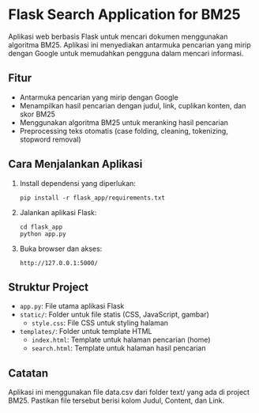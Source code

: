 # Flask Search Application for BM25

Aplikasi web berbasis Flask untuk mencari dokumen menggunakan algoritma BM25. Aplikasi ini menyediakan antarmuka pencarian yang mirip dengan Google untuk memudahkan pengguna dalam mencari informasi.

## Fitur

- Antarmuka pencarian yang mirip dengan Google
- Menampilkan hasil pencarian dengan judul, link, cuplikan konten, dan skor BM25
- Menggunakan algoritma BM25 untuk meranking hasil pencarian
- Preprocessing teks otomatis (case folding, cleaning, tokenizing, stopword removal)

## Cara Menjalankan Aplikasi

1. Install dependensi yang diperlukan:

   ```
   pip install -r flask_app/requirements.txt
   ```

2. Jalankan aplikasi Flask:

   ```
   cd flask_app
   python app.py
   ```

3. Buka browser dan akses:
   ```
   http://127.0.0.1:5000/
   ```

## Struktur Project

- `app.py`: File utama aplikasi Flask
- `static/`: Folder untuk file statis (CSS, JavaScript, gambar)
  - `style.css`: File CSS untuk styling halaman
- `templates/`: Folder untuk template HTML
  - `index.html`: Template untuk halaman pencarian (home)
  - `search.html`: Template untuk halaman hasil pencarian

## Catatan

Aplikasi ini menggunakan file data.csv dari folder text/ yang ada di project BM25. Pastikan file tersebut berisi kolom Judul, Content, dan Link.
